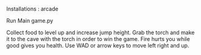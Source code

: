 Installations :
arcade

Run Main game.py

Collect food to level up and increase jump height.
Grab the torch and make it to the cave with the torch in order to win the game.
Fire hurts you while good gives you health.
Use WAD or arrow keys to move left right and up.